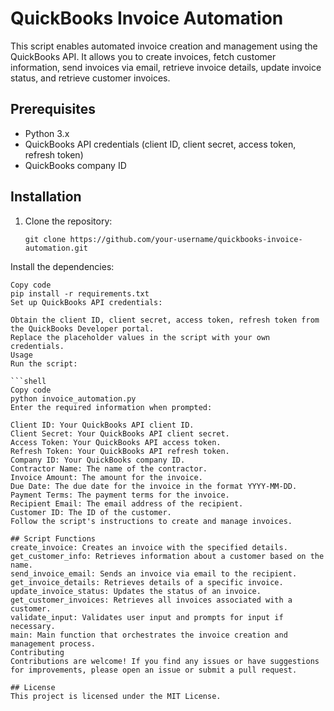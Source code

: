 # QuickBooks Invoice Automation

This script enables automated invoice creation and management using the QuickBooks API. It allows you to create invoices, fetch customer information, send invoices via email, retrieve invoice details, update invoice status, and retrieve customer invoices.

## Prerequisites

- Python 3.x
- QuickBooks API credentials (client ID, client secret, access token, refresh token)
- QuickBooks company ID

## Installation

1. Clone the repository:

   ```shell
   git clone https://github.com/your-username/quickbooks-invoice-automation.git

Install the dependencies:

   ```shell
Copy code
pip install -r requirements.txt
Set up QuickBooks API credentials:

Obtain the client ID, client secret, access token, refresh token from the QuickBooks Developer portal.
Replace the placeholder values in the script with your own credentials.
Usage
Run the script:

   ```shell
Copy code
python invoice_automation.py
Enter the required information when prompted:

Client ID: Your QuickBooks API client ID.
Client Secret: Your QuickBooks API client secret.
Access Token: Your QuickBooks API access token.
Refresh Token: Your QuickBooks API refresh token.
Company ID: Your QuickBooks company ID.
Contractor Name: The name of the contractor.
Invoice Amount: The amount for the invoice.
Due Date: The due date for the invoice in the format YYYY-MM-DD.
Payment Terms: The payment terms for the invoice.
Recipient Email: The email address of the recipient.
Customer ID: The ID of the customer.
Follow the script's instructions to create and manage invoices.

## Script Functions
create_invoice: Creates an invoice with the specified details.
get_customer_info: Retrieves information about a customer based on the name.
send_invoice_email: Sends an invoice via email to the recipient.
get_invoice_details: Retrieves details of a specific invoice.
update_invoice_status: Updates the status of an invoice.
get_customer_invoices: Retrieves all invoices associated with a customer.
validate_input: Validates user input and prompts for input if necessary.
main: Main function that orchestrates the invoice creation and management process.
Contributing
Contributions are welcome! If you find any issues or have suggestions for improvements, please open an issue or submit a pull request.

## License
This project is licensed under the MIT License.
